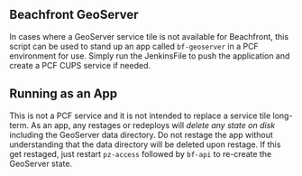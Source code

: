 ## Beachfront GeoServer

In cases where a GeoServer service tile is not available for Beachfront, this script can be used to stand up an app called `bf-geoserver` in a PCF environment for use. Simply run the JenkinsFile to push the application and create a PCF CUPS service if needed. 

## Running as an App

This is not a PCF service and it is not intended to replace a service tile long-term. As an app, any restages or redeploys will *delete any state on disk* including the GeoServer data directory. Do not restage the app without understanding that the data directory will be deleted upon restage. If this get restaged, just restart `pz-access` followed by `bf-api` to re-create the GeoServer state. 
